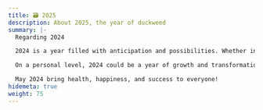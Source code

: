 ```yaml
---
title: 🗃️ 2025
description: About 2025, the year of duckweed
summary: |-
  Regarding 2024  

  2024 is a year filled with anticipation and possibilities. Whether in terms of technological advancements, economic development, or cultural exchanges, it holds significant importance. Many countries and regions will hold major elections, while international cooperation and competition will continue to evolve. Additionally, 2024 marks the 75th anniversary of the founding of the People's Republic of China, making it a year of special significance for the Chinese people.  

  On a personal level, 2024 could be a year of growth and transformation. Whether it's career planning, academic pursuits, or lifestyle choices, this year offers opportunities to set new goals and embrace change.  

  May 2024 bring health, happiness, and success to everyone!
hidemeta: true
weight: 75
---
```


